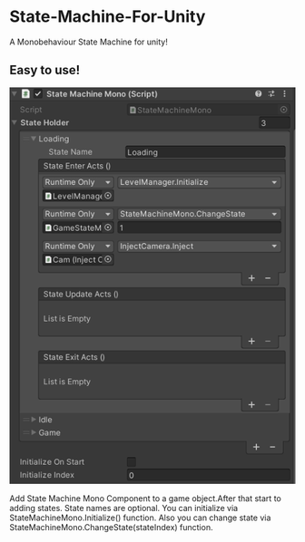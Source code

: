 # State-Machine-For-Unity
A Monobehaviour State Machine for unity!

## Easy to use!

![On Inspector](https://github.com/taycpu/State-Machine-For-Unity/blob/main/StateMachine.png)

Add State Machine Mono Component to a game object.After that start to adding states.
State names are optional.
You can initialize via StateMachineMono.Initialize() function.
Also you can change state via StateMachineMono.ChangeState(stateIndex) function.


